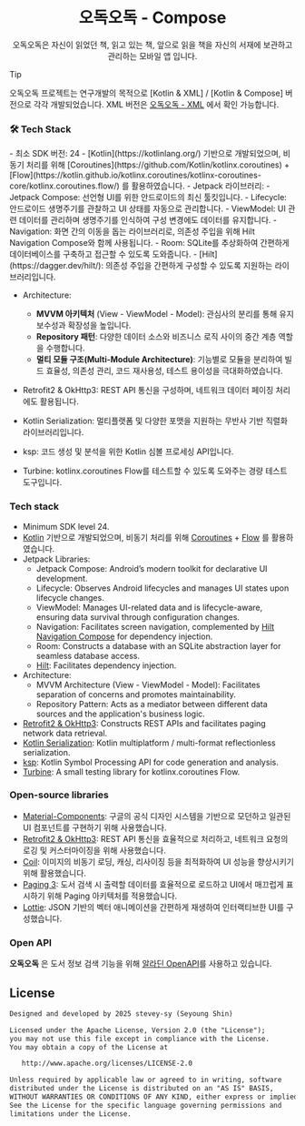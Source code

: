 <h1 align="center">오독오독 - Compose</h1>

<p align="center">
오독오독은 자신이 읽었던 책, 읽고 있는 책, 앞으로 읽을 책을 자신의 서재에 보관하고 관리하는 모바일 앱 입니다.
</p>

> [!TIP]
> 오독오독 프로젝트는 연구개발의 목적으로 [Kotlin & XML] / [Kotlin & Compose] 버전으로 각각 개발되었습니다. 
> XML 버전은 [오독오독 - XML](https://github.com/stevey-sy/bookchibakchi) 에서 확인 가능합니다.

<h3>🛠 Tech Stack</h3>
- 최소 SDK 버전: 24
- [Kotlin](https://kotlinlang.org/) 기반으로 개발되었으며, 비동기 처리를 위해 [Coroutines](https://github.com/Kotlin/kotlinx.coroutines) + [Flow](https://kotlin.github.io/kotlinx.coroutines/kotlinx-coroutines-core/kotlinx.coroutines.flow/) 를 활용하였습니다.
- Jetpack 라이브러리:
  - Jetpack Compose: 선언형 UI를 위한 안드로이드의 최신 툴킷입니다.
  - Lifecycle: 안드로이드 생명주기를 관찰하고 UI 상태를 자동으로 관리합니다.
  - ViewModel: UI 관련 데이터를 관리하며 생명주기를 인식하여 구성 변경에도 데이터를 유지합니다.
  - Navigation: 화면 간의 이동을 돕는 라이브러리로, 의존성 주입을 위해 Hilt Navigation Compose와 함께 사용됩니다.
  - Room: SQLite를 추상화하여 간편하게 데이터베이스를 구축하고 접근할 수 있도록 도와줍니다.
  - [Hilt](https://dagger.dev/hilt/): 의존성 주입을 간편하게 구성할 수 있도록 지원하는 라이브러리입니다.

- Architecture:
  - **MVVM 아키텍처** (View - ViewModel - Model): 관심사의 분리를 통해 유지보수성과 확장성을 높입니다.
  - **Repository 패턴**: 다양한 데이터 소스와 비즈니스 로직 사이의 중간 계층 역할을 수행합니다.
  - **멀티 모듈 구조(Multi-Module Architecture)**: 기능별로 모듈을 분리하여 빌드 효율성, 의존성 관리, 코드 재사용성, 테스트 용이성을 극대화하였습니다.

- Retrofit2 & OkHttp3: REST API 통신을 구성하며, 네트워크 데이터 페이징 처리에도 활용됩니다.
- Kotlin Serialization: 멀티플랫폼 및 다양한 포맷을 지원하는 무반사 기반 직렬화 라이브러리입니다.
- ksp: 코드 생성 및 분석을 위한 Kotlin 심볼 프로세싱 API입니다.
- Turbine: kotlinx.coroutines Flow를 테스트할 수 있도록 도와주는 경량 테스트 도구입니다.

<h3>Tech stack</h3>

- Minimum SDK level 24.
- [Kotlin](https://kotlinlang.org/) 기반으로 개발되었으며, 비동기 처리를 위해 [Coroutines](https://github.com/Kotlin/kotlinx.coroutines) + [Flow](https://kotlin.github.io/kotlinx.coroutines/kotlinx-coroutines-core/kotlinx.coroutines.flow/) 를 활용하였습니다.
- Jetpack Libraries:
  - Jetpack Compose: Android’s modern toolkit for declarative UI development.
  - Lifecycle: Observes Android lifecycles and manages UI states upon lifecycle changes.
  - ViewModel: Manages UI-related data and is lifecycle-aware, ensuring data survival through configuration changes.
  - Navigation: Facilitates screen navigation, complemented by [Hilt Navigation Compose](https://developer.android.com/jetpack/compose/libraries#hilt) for dependency injection.
  - Room: Constructs a database with an SQLite abstraction layer for seamless database access.
  - [Hilt](https://dagger.dev/hilt/): Facilitates dependency injection.
- Architecture:
  - MVVM Architecture (View - ViewModel - Model): Facilitates separation of concerns and promotes maintainability.
  - Repository Pattern: Acts as a mediator between different data sources and the application's business logic.
- [Retrofit2 & OkHttp3](https://github.com/square/retrofit): Constructs REST APIs and facilitates paging network data retrieval.
- [Kotlin Serialization](https://github.com/Kotlin/kotlinx.serialization): Kotlin multiplatform / multi-format reflectionless serialization.
- [ksp](https://github.com/google/ksp): Kotlin Symbol Processing API for code generation and analysis.
- [Turbine](https://github.com/cashapp/turbine): A small testing library for kotlinx.coroutines Flow.

<h3>Open-source libraries</h3>

- [Material-Components](https://github.com/material-components/material-components-android): 구글의 공식 디자인 시스템을 기반으로 모던하고 일관된 UI 컴포넌트를 구현하기 위해 사용했습니다.
- [Retrofit2 & OkHttp3](https://github.com/square/retrofit): REST API 통신을 효율적으로 처리하고, 네트워크 요청의 로깅 및 커스터마이징을 위해 사용했습니다.
- [Coil](https://github.com/coil-kt/coil): 이미지의 비동기 로딩, 캐싱, 리사이징 등을 최적화하여 UI 성능을 향상시키기 위해 활용했습니다.
- [Paging 3](https://developer.android.com/topic/libraries/architecture/paging/v3-overview?hl=ko): 도서 검색 시 출력할 데이터를 효율적으로 로드하고 UI에서 매끄럽게 표시하기 위해 Paging 아키텍처를 적용했습니다.
- [Lottie](https://github.com/airbnb/lottie-android): JSON 기반의 벡터 애니메이션을 간편하게 재생하여 인터랙티브한 UI를 구성했습니다.

<h3>Open API</h3>

**오독오독** 은 도서 정보 검색 기능을 위해 [알라딘 OpenAPI](https://blog.aladin.co.kr/openapi)를 사용하고 있습니다.

## License
```xml
Designed and developed by 2025 stevey-sy (Seyoung Shin)

Licensed under the Apache License, Version 2.0 (the "License");
you may not use this file except in compliance with the License.
You may obtain a copy of the License at

   http://www.apache.org/licenses/LICENSE-2.0

Unless required by applicable law or agreed to in writing, software
distributed under the License is distributed on an "AS IS" BASIS,
WITHOUT WARRANTIES OR CONDITIONS OF ANY KIND, either express or implied.
See the License for the specific language governing permissions and
limitations under the License.
```